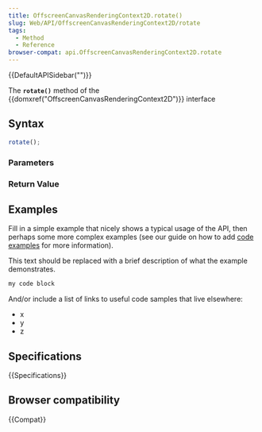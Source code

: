 ```yaml
---
title: OffscreenCanvasRenderingContext2D.rotate()
slug: Web/API/OffscreenCanvasRenderingContext2D/rotate
tags:
  - Method
  - Reference
browser-compat: api.OffscreenCanvasRenderingContext2D.rotate
---
```

{{DefaultAPISidebar("")}}

The **`rotate()`** method of the {{domxref("OffscreenCanvasRenderingContext2D")}} interface 

## Syntax

```js
rotate();
```

### Parameters



### Return Value



## Examples

Fill in a simple example that nicely shows a typical usage of the API, then perhaps some more complex examples (see our guide on how to add [code examples](/en-US/docs/MDN/Contribute/Structures/Code_examples) for more information).

This text should be replaced with a brief description of what the example demonstrates.

```js
my code block
```

And/or include a list of links to useful code samples that live elsewhere:

*   x
*   y
*   z

## Specifications

{{Specifications}}

## Browser compatibility

{{Compat}}

